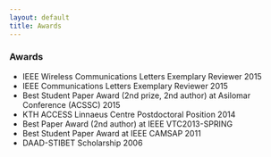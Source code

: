 ```yaml
---
layout: default
title: Awards
---
```


### Awards

* IEEE Wireless Communications Letters Exemplary Reviewer 2015
* IEEE Communications Letters Exemplary Reviewer 2015
* Best Student Paper Award (2nd prize, 2nd author) at Asilomar Conference (ACSSC) 2015
* KTH ACCESS Linnaeus Centre Postdoctoral Position 2014
* Best Paper Award (2nd author) at IEEE VTC2013-SPRING
* Best Student Paper Award at IEEE CAMSAP 2011
* DAAD-STIBET Scholarship 2006



